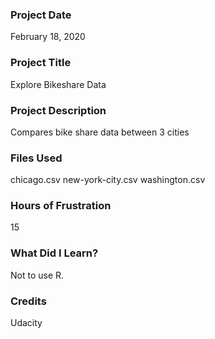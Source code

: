 ### Project Date
February 18, 2020

### Project Title
Explore Bikeshare Data

### Project Description
Compares bike share data between 3 cities

### Files Used
chicago.csv
new-york-city.csv
washington.csv

### Hours of Frustration
15

### What Did I Learn?
Not to use R.

### Credits
Udacity

